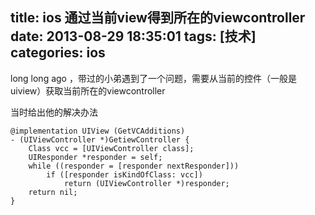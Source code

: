 title: ios 通过当前view得到所在的viewcontroller
date: 2013-08-29 18:35:01
tags: [技术]
categories: ios
---
long long ago ，带过的小弟遇到了一个问题，需要从当前的控件（一般是uiview）获取当前所在的viewcontroller
<!-- more -->
当时给出他的解决办法
```
@implementation UIView (GetVCAdditions)
- (UIViewController *)GetiewController {
    Class vcc = [UIViewController class];
    UIResponder *responder = self;
    while ((responder = [responder nextResponder]))
        if ([responder isKindOfClass: vcc])
            return (UIViewController *)responder;
    return nil;
}


```
